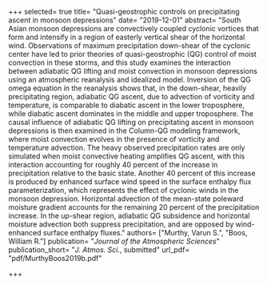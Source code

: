 +++
selected= true
title= "Quasi-geostrophic controls on precipitating ascent in monsoon depressions"
date= "2019-12-01"
abstract= "South Asian monsoon depressions are convectively coupled cyclonic vortices that form and intensify in a region of easterly vertical shear of the horizontal wind. Observations of maximum precipitation down-shear of the cyclonic center have led to prior theories of quasi-geostrophic (QG) control of moist convection in these storms, and this study examines the interaction between adiabatic QG lifting and moist convection in monsoon depressions using an atmospheric reanalysis and idealized model. Inversion of the QG omega equation in the reanalysis shows that, in the down-shear, heavily precipitating region, adiabatic QG ascent, due to advection of vorticity and temperature, is comparable to diabatic ascent in the lower troposphere, while diabatic ascent dominates in the middle and upper troposphere. The causal influence of adiabatic QG lifting on precipitating ascent in monsoon depressions is then examined in the Column-QG modeling framework, where moist convection evolves in the presence of vorticity and temperature advection. The heavy observed precipitation rates are only simulated when moist convective heating amplifies QG ascent, with this interaction accounting for roughly 40 percent of the increase in precipitation relative to the basic state.  Another 40 percent of this increase is produced by enhanced surface wind speed in the surface enthalpy flux parameterization, which represents the effect of cyclonic winds in the monsoon depression.  Horizontal advection of the mean-state poleward moisture gradient  accounts for the remaining 20 percent of the precipitation increase.  In the up-shear region, adiabatic QG subsidence and horizontal moisture advection both suppress precipitation, and are opposed by wind-enhanced surface enthalpy fluxes."
authors= ["Murthy, Varun S.", "Boos, William R."]
publication= "*Journal of the Atmospheric Sciences*"
publication_short= "*J. Atmos. Sci.*, submitted" 
url_pdf= "pdf/MurthyBoos2019b.pdf"

+++


